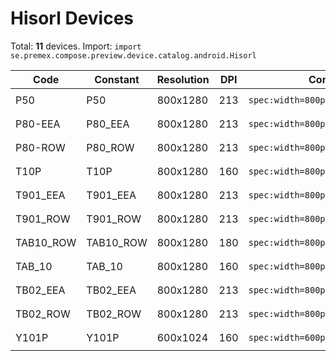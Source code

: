 # Hisorl Devices

Total: **11** devices. Import: `import se.premex.compose.preview.device.catalog.android.Hisorl`

| Code | Constant | Resolution | DPI | Compose Spec | Preview Usage |
|------|----------|------------|-----|-------------|---------------|
| P50 | P50 | 800x1280 | 213 | `spec:width=800px,height=1280px,dpi=213` | `@Preview(device = Hisorl.P50)` |
| P80-EEA | P80_EEA | 800x1280 | 213 | `spec:width=800px,height=1280px,dpi=213` | `@Preview(device = Hisorl.P80_EEA)` |
| P80-ROW | P80_ROW | 800x1280 | 213 | `spec:width=800px,height=1280px,dpi=213` | `@Preview(device = Hisorl.P80_ROW)` |
| T10P | T10P | 800x1280 | 160 | `spec:width=800px,height=1280px,dpi=160` | `@Preview(device = Hisorl.T10P)` |
| T901_EEA | T901_EEA | 800x1280 | 213 | `spec:width=800px,height=1280px,dpi=213` | `@Preview(device = Hisorl.T901_EEA)` |
| T901_ROW | T901_ROW | 800x1280 | 213 | `spec:width=800px,height=1280px,dpi=213` | `@Preview(device = Hisorl.T901_ROW)` |
| TAB10_ROW | TAB10_ROW | 800x1280 | 180 | `spec:width=800px,height=1280px,dpi=180` | `@Preview(device = Hisorl.TAB10_ROW)` |
| TAB_10 | TAB_10 | 800x1280 | 160 | `spec:width=800px,height=1280px,dpi=160` | `@Preview(device = Hisorl.TAB_10)` |
| TB02_EEA | TB02_EEA | 800x1280 | 213 | `spec:width=800px,height=1280px,dpi=213` | `@Preview(device = Hisorl.TB02_EEA)` |
| TB02_ROW | TB02_ROW | 800x1280 | 213 | `spec:width=800px,height=1280px,dpi=213` | `@Preview(device = Hisorl.TB02_ROW)` |
| Y101P | Y101P | 600x1024 | 160 | `spec:width=600px,height=1024px,dpi=160` | `@Preview(device = Hisorl.Y101P)` |

<!-- Generated automatically. Do not edit manually. -->
